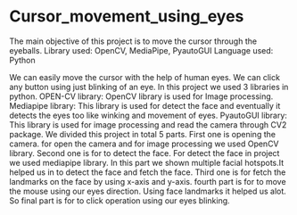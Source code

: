 # Cursor_movement_using_eyes
The main objective of this project is to move the cursor through the eyeballs. Library used: OpenCV, MediaPipe, PyautoGUI Language used: Python

We can easily move the cursor with the help of human eyes. We can click any button using just blinking of an eye.
In this project we used 3 libraries in python. 
OPEN-CV library: OpenCV library is used for Image processing.
Mediapipe library: This library is used for detect the face and eventually it detects the eyes too like winking and movement of eyes.
PyautoGUI library: This library is used for image processing and read the camera through CV2 package.
We divided this project in total 5 parts. 
First one is opening the camera. for open the camera and for image processing we used OpenCV library.
Second one is for to detect the face. For detect the face in project we used mediapipe library. In this part we shown multiple facial hotspots.It helped us in to detect the face and fetch the face.
Third one is for fetch the landmarks on the face by using x-axis and y-axis.
fourth part is for to move the mouse using our eyes direction. Using face landmarks it helped us alot.
So final part is for to click operation using our eyes blinking.

